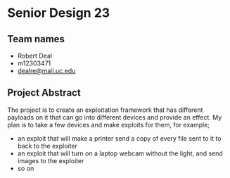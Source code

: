 # Senior Design 23
## Team names
- Robert Deal
- m12303471
- dealre@mail.uc.edu
## Project Abstract
The project is to create an exploitation framework that has different payloads on it that can go into different devices and provide an effect. My plan is to take a few devices and make exploits for them, for example;  
- an exploit that will make a printer send a copy of every file sent to it to back to the exploiter
- an exploit that will turn on a laptop webcam without the light, and send images to the exploiter
- so on
